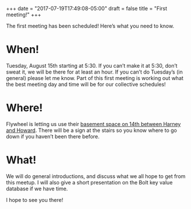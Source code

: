 +++
date = "2017-07-19T17:49:08-05:00"
draft = false
title = "First meeting!"
+++

The first meeting has been scheduled!  Here’s what you need to know.
<!--more-->

# When!

Tuesday, August 15th starting at 5:30.  If you can’t make it at 5:30, don’t sweat it, we will be there for at least an hour.  If you can’t do Tuesday’s (in general) please let me know.  Part of this first meeting is working out what the best meeting day and time will be for our collective schedules!

# Where!

Flywheel is letting us use their [basement space on 14th between Harney and Howard](https://www.google.com/maps/place/Flywheel+Underground/@41.2558956,-95.9367249,17z/data=!3m1!4b1!4m5!3m4!1s0x87938fae8a563f31:0x86e1c4cb47b336ec!8m2!3d41.2558916!4d-95.9345362).  There will be a sign at the stairs so you know where to go down if you haven’t been there before.

# What!

We will do general introductions, and discuss what we all hope to get from this meetup.  I will also give a short presentation on the Bolt key value database if we have time.

I hope to see you there!
